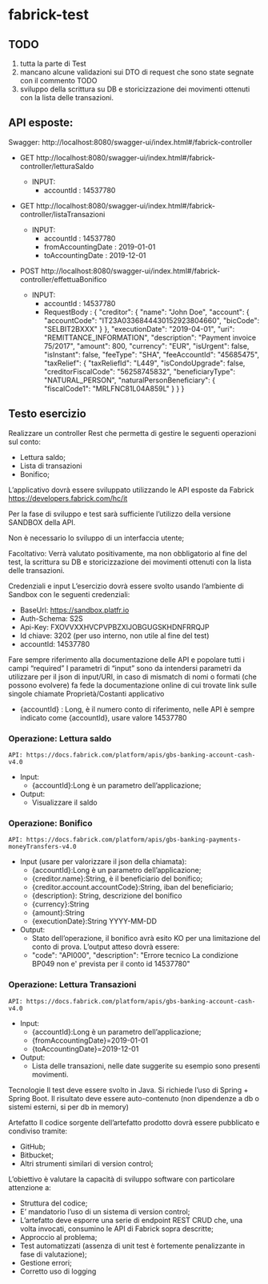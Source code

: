 # fabrick-test

## TODO
1. tutta la parte di Test
2. mancano alcune validazioni sui DTO di request che sono state segnate con il commento TODO
3. sviluppo della scrittura su DB e storicizzazione dei movimenti ottenuti con la lista delle transazioni.

## API esposte:

Swagger:
http://localhost:8080/swagger-ui/index.html#/fabrick-controller

- GET http://localhost:8080/swagger-ui/index.html#/fabrick-controller/letturaSaldo
  - INPUT:
    - accountId : 14537780
      
- GET http://localhost:8080/swagger-ui/index.html#/fabrick-controller/listaTransazioni
  - INPUT:
    - accountId : 14537780
    - fromAccountingDate : 2019-01-01
    - toAccountingDate : 2019-12-01

- POST http://localhost:8080/swagger-ui/index.html#/fabrick-controller/effettuaBonifico
  - INPUT:
    - accountId : 14537780
    - RequestBody :
	{
	  "creditor": {
	    "name": "John Doe",
	    "account": {
	      "accountCode": "IT23A0336844430152923804660",
	      "bicCode": "SELBIT2BXXX"
	    }
	  },
	  "executionDate": "2019-04-01",
	  "uri": "REMITTANCE_INFORMATION",
	  "description": "Payment invoice 75/2017",
	  "amount": 800,
	  "currency": "EUR",
	  "isUrgent": false,
	  "isInstant": false,
	  "feeType": "SHA",
	  "feeAccountId": "45685475",
	  "taxRelief": {
	    "taxReliefId": "L449",
	    "isCondoUpgrade": false,
	    "creditorFiscalCode": "56258745832",
	    "beneficiaryType": "NATURAL_PERSON",
	    "naturalPersonBeneficiary": {
	      "fiscalCode1": "MRLFNC81L04A859L"
	    }
	  }
	}


## Testo esercizio

Realizzare un controller Rest che permetta di gestire le seguenti operazioni sul conto:
- 	Lettura saldo;
- 	Lista di transazioni
- 	Bonifico;

L’applicativo dovrà essere sviluppato utilizzando le API esposte da Fabrick
https://developers.fabrick.com/hc/it

Per la fase di sviluppo e test sarà sufficiente l’utilizzo della versione SANDBOX della API.

Non è necessario lo sviluppo di un interfaccia utente;

Facoltativo:
Verrà valutato positivamente, ma non obbligatorio al fine del test, la scrittura su DB e storicizzazione dei movimenti ottenuti con la lista delle transazioni.

Credenziali e input
L’esercizio dovrà essere svolto usando l’ambiente di Sandbox con le seguenti credenziali:

- BaseUrl: 		https://sandbox.platfr.io
- Auth-Schema: 	        S2S
- Api-Key: 		FXOVVXXHVCPVPBZXIJOBGUGSKHDNFRRQJP
- Id chiave: 		3202 (per uso interno, non utile al fine del test)
- accountId: 		14537780

Fare sempre riferimento alla documentazione delle API e popolare tutti i campi “required”
I parametri di “input” sono da intendersi parametri da utilizzare per il json di input/URI, in caso di mismatch di nomi o formati (che possono evolvere) fa fede la documentazione online di cui trovate link sulle singole chiamate 
Proprietà/Costanti applicativo
- {accountId} : Long, è il numero conto di riferimento, nelle API è sempre indicato come {accountId}, usare valore 14537780

### Operazione: Lettura saldo
	API: https://docs.fabrick.com/platform/apis/gbs-banking-account-cash-v4.0
- Input:
	- {accountId}:Long è un parametro dell’applicazione;
- Output:
	- Visualizzare il saldo

### Operazione: Bonifico
	API: https://docs.fabrick.com/platform/apis/gbs-banking-payments-moneyTransfers-v4.0
- Input (usare per valorizzare il json della chiamata):
	- {accountId}:Long è un parametro dell’applicazione;
	- {creditor.name}:String, è il beneficiario del bonifico;
	- {creditor.account.accountCode}:String, iban del beneficiario;
	- {description}: String, descrizione del bonifico
	- {currency}:String
	- {amount}:String 
	- {executionDate}:String YYYY-MM-DD
- Output:
	- Stato dell’operazione, il bonifico avrà esito KO per una limitazione del conto di prova. L’output atteso dovrà essere:
	- "code": "API000", "description": "Errore tecnico  La condizione BP049 non e' prevista per il conto id 14537780"

### Operazione: Lettura Transazioni
	API: https://docs.fabrick.com/platform/apis/gbs-banking-account-cash-v4.0
- Input:
	- {accountId}:Long è un parametro dell’applicazione;
	- {fromAccountingDate}=2019-01-01
	- {toAccountingDate}=2019-12-01
- Output:
	- Lista delle transazioni, nelle date suggerite su esempio sono presenti movimenti.

Tecnologie
Il test deve essere svolto in Java. Si richiede l’uso di Spring + Spring Boot.
Il risultato deve essere auto-contenuto (non dipendenze a db o sistemi esterni, si per db in memory)

Artefatto
Il codice sorgente dell’artefatto prodotto dovrà essere pubblicato e condiviso tramite:
- 	GitHub;
- 	Bitbucket;
- 	Altri strumenti similari di version control;

L’obiettivo è valutare la capacità di sviluppo software con particolare attenzione a:
		
- 	Struttura del codice;
- 	E’ mandatorio l’uso di un sistema di version control;
- 	L’artefatto deve esporre una serie di endpoint REST CRUD che, una volta invocati, consumino le API di Fabrick sopra descritte;
- 	Approccio al problema;
- 	Test automatizzati (assenza di unit test è fortemente penalizzante in fase di valutazione);
- 	Gestione errori;
- 	Corretto uso di logging




